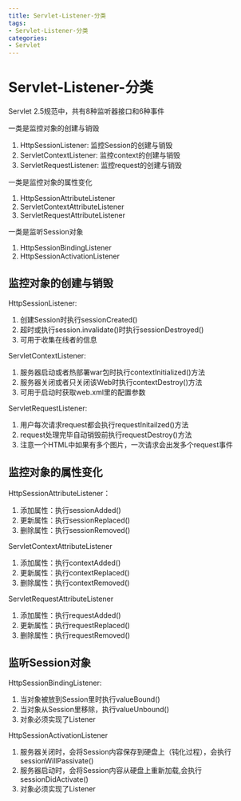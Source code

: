 ```yaml
---
title: Servlet-Listener-分类
tags: 
- Servlet-Listener-分类
categories: 
- Servlet
---
```




# Servlet-Listener-分类

Servlet 2.5规范中，共有8种监听器接口和6种事件

一类是监控对象的创建与销毁
1. HttpSessionListener: 监控Session的创建与销毁
2. ServletContextListener: 监控context的创建与销毁
3. ServletRequestListener: 监控request的创建与销毁

一类是监控对象的属性变化
1. HttpSessionAttributeListener
2. ServletContextAttributeListener
3. ServletRequestAttributeListener

一类是监听Session对象
1. HttpSessionBindingListener
2. HttpSessionActivationListener

## 监控对象的创建与销毁
HttpSessionListener:
1. 创建Session时执行sessionCreated()
2. 超时或执行session.invalidate()时执行sessionDestroyed()
3. 可用于收集在线者的信息

ServletContextListener:
1. 服务器启动或者热部署war包时执行contextInitialized()方法
2. 服务器关闭或者只关闭该Web时执行contextDestroy()方法
3. 可用于启动时获取web.xml里的配置参数


ServletRequestListener:
1. 用户每次请求request都会执行requestInitailzed()方法
2. request处理完毕自动销毁前执行requestDestroy()方法
3. 注意一个HTML中如果有多个图片，一次请求会出发多个request事件

## 监控对象的属性变化

HttpSessionAttributeListener：
1. 添加属性：执行sessionAdded()
2. 更新属性：执行sessionReplaced()
3. 删除属性：执行sessionRemoved()

ServletContextAttributeListener
1. 添加属性：执行contextAdded()
2. 更新属性：执行contextReplaced()
3. 删除属性：执行contextRemoved()

ServletRequestAttributeListener
1. 添加属性：执行requestAdded()
2. 更新属性：执行requestReplaced()
3. 删除属性：执行requestRemoved()

## 监听Session对象

HttpSessionBindingListener:
1. 当对象被放到Session里时执行valueBound()
2. 当对象从Session里移除，执行valueUnbound()
3. 对象必须实现了Listener

HttpSessionActivationListener
1. 服务器关闭时，会将Session内容保存到硬盘上（钝化过程），会执行sessionWillPassivate()
2. 服务器启动时，会将Session内容从硬盘上重新加载,会执行sessionDidActivate()
3. 对象必须实现了Listener
